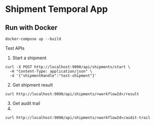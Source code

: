 # Shipment Temporal App

## Run with Docker
```
docker-compose up --build
```

Test APIs
1. Start a shipment
```
curl -X POST http://localhost:9090/api/shipments/start \
  -H "Content-Type: application/json" \
  -d '{"shipmentHandle":"test-shipment"}'
```

2. Get shipment result
```
curl http://localhost:9090/api/shipments/<workflowId>/result
```

3. Get audit trail
4. 
```
curl http://localhost:9090/api/shipments/<workflowId>/audit-trail
```